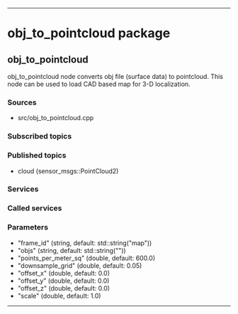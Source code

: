 ----
# obj_to_pointcloud package

## obj_to_pointcloud

obj_to_pointcloud node converts obj file (surface data) to pointcloud.
This node can be used to load CAD based map for 3-D localization.

### Sources

* src/obj_to_pointcloud.cpp

### Subscribed topics


### Published topics

* cloud (sensor_msgs::PointCloud2)

### Services


### Called services


### Parameters

* "frame_id" (string, default: std::string("map"))
* "objs" (string, default: std::string(""))
* "points_per_meter_sq" (double, default: 600.0)
* "downsample_grid" (double, default: 0.05)
* "offset_x" (double, default: 0.0)
* "offset_y" (double, default: 0.0)
* "offset_z" (double, default: 0.0)
* "scale" (double, default: 1.0)

----

